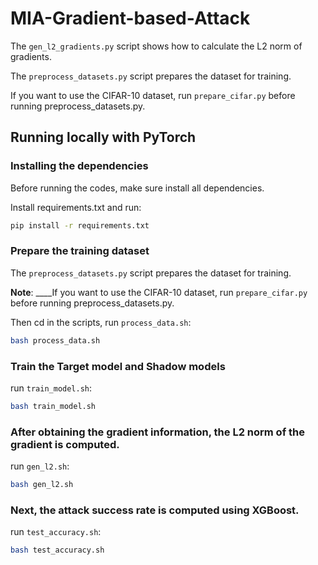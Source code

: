 # MIA-Gradient-based-Attack

The `gen_l2_gradients.py` script shows how to calculate the L2 norm of gradients.

The `preprocess_datasets.py` script prepares the dataset for training.

If you want to use the CIFAR-10 dataset, run `prepare_cifar.py` before running preprocess_datasets.py.

## Running locally with PyTorch
### Installing the dependencies

Before running the codes, make sure install all dependencies.

Install requirements.txt and run:

```bash
pip install -r requirements.txt
```

### Prepare the training dataset

The `preprocess_datasets.py` script prepares the dataset for training.

____Note____:
____If you want to use the CIFAR-10 dataset, run `prepare_cifar.py` before running preprocess_datasets.py.

Then cd in the scripts, run `process_data.sh`:

```bash
bash process_data.sh
```

### Train the Target model and Shadow models

run `train_model.sh`:

```bash
bash train_model.sh
```

### After obtaining the gradient information, the L2 norm of the gradient is computed.

run `gen_l2.sh`:

```bash
bash gen_l2.sh
```

### Next, the attack success rate is computed using XGBoost.

run `test_accuracy.sh`:

```bash
bash test_accuracy.sh
```

